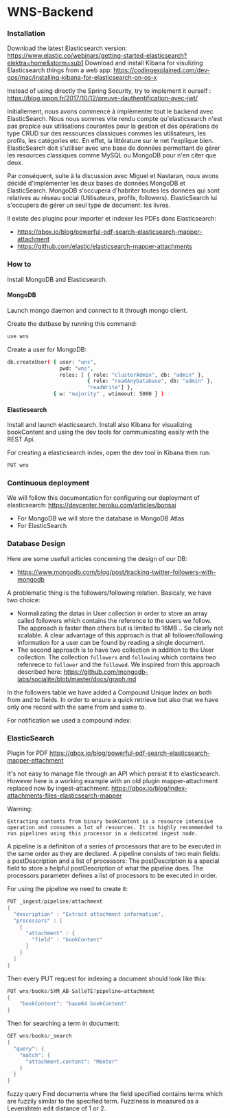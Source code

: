 # WNS-Backend


### Installation

Download the latest Elasticsearch version: https://www.elastic.co/webinars/getting-started-elasticsearch?elektra=home&storm=sub1
Download and install Kibana for visulizing Elasticsearch things from a web app: https://codingexplained.com/dev-ops/mac/installing-kibana-for-elasticsearch-on-os-x

Instead of using directly the Spring Security, try to implement it ourself : https://blog.ippon.fr/2017/10/12/preuve-dauthentification-avec-jwt/


Initiallement, nous avons commencé à implémenter tout le backend avec ElasticSearch. Nous nous sommes vite rendu compte qu'elasticsearch n'est pas propice 
aux utilisations courantes pour la gestion et des opérations de type CRUD sur des ressources classiques commes les utilisateurs, les profils, les catégories etc.
En effet, la littérature sur le net l'explique bien. ElasticSearch doit s'utiliser avec une base de données permettant de gérer les resources classiques comme MySQL
ou MongoDB pour n'en citer que deux.

Par conséquent, suite à la discussion avec Miguel et Nastaran, nous avons décidé d'implémenter les deux bases de données MongoDB et ElasticSearch.
MongoDB s'occupera d'habriter toutes les données qui sont relatives au réseau social (Utilisateurs, profils, followers). ElasticSearch lui s'occupera de
gérer un seul type de document: les livres.

Il existe des plugins pour importer et indexer les PDFs dans Elasticsearch: 

- https://qbox.io/blog/powerful-pdf-search-elasticsearch-mapper-attachment
- https://github.com/elastic/elasticsearch-mapper-attachments


### How to

Install MongoDB and Elasticsearch.

#### MongoDB

Launch mongo daemon and connect to it through mongo client.

Create the datbase by running this command:

```bash
use wns
```

Create a user for MongoDB:

```bash
db.createUser( { user: "wns",
                 pwd: "wns",
                 roles: [ { role: "clusterAdmin", db: "admin" },
                          { role: "readAnyDatabase", db: "admin" },
                          "readWrite"] },
               { w: "majority" , wtimeout: 5000 } )
```

#### Elasticsearch

Install and launch elasticsearch. Install also Kibana for visualizing bookContent and using the dev tools for communicating easily with the REST Api.

For creating a elasticsearch index, open the dev tool in Kibana then run:

```bash
PUT wns
```

### Continuous deployment

We will follow this documentation for configuring our deployment of elasticsearch: https://devcenter.heroku.com/articles/bonsai

- For MongoDB we will store the database in MongoDB Atlas
- For ElasticSearch 



### Database Design

Here are some usefull articles concerning the design of our DB: 

- https://www.mongodb.com/blog/post/tracking-twitter-followers-with-mongodb

A problematic thing is the followers/following relation. Basicaly, we have two choice:

- Normalizating the datas in User collection in order to store an array called followers which contains the reference to the users we follow.
  The approach is faster than others but is limited to 16MB .. So clearly not scalable. A clear advantage of this approach is that all follower/following information for a user can be found by reading a single document.
- The second approach is to have two collection in addition to the User collection. The collection ``followers`` and ``following``
  which contains two refenrece to ``follower`` and the ``followed``. We inspired from this approach described here: https://github.com/mongodb-labs/socialite/blob/master/docs/graph.md

In the followers table we have added a Compound Unique Index on both from and to fields. In order to ensure a quick retrieve
but also that we have only one record with the same from and same to.

For notification we used a compound index:

### ElasticSearch

Plugin for PDF https://qbox.io/blog/powerful-pdf-search-elasticsearch-mapper-attachment

It's not easy to manage file through an API which persist it to elasticsearch. However here is a working example with an old plugin
mapper-attachment replaced now by ingest-attachment: https://qbox.io/blog/index-attachments-files-elasticsearch-mapper

Warning:

```
Extracting contents from binary bookContent is a resource intensive operation and consumes a lot of resources. It is highly recommended to run pipelines using this processor in a dedicated ingest node.
```

A pipeline is a definition of a series of processors that are to be executed in the same order as they are declared. A pipeline consists of two main fields: a postDescription and a list of processors:
The postDescription is a special field to store a helpful postDescription of what the pipeline does.
The processors parameter defines a list of processors to be executed in order.

For using the pipeline we need to create it:

```java
PUT _ingest/pipeline/attachment
{
  "description" : "Extract attachment information",
  "processors" : [
    {
      "attachment" : {
        "field" : "bookContent"
      }
    }
  ]
}
```

Then every PUT request for indexing a document should look like this:

```java
PUT wns/books/SYM_AB-SalleTE?pipeline=attachment
{
    "bookContent": "base64 bookContent"
}
```

Then for searching a term in document:

```java
GET wns/books/_search 
{
  "query": {
    "match": {
      "attachment.content": "Mentor"
    }
  }
}
```

fuzzy query
Find documents where the field specified contains terms which are fuzzily similar to the specified term. Fuzziness is measured as a Levenshtein edit distance of 1 or 2.